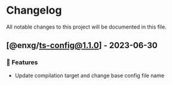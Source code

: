 # Changelog

All notable changes to this project will be documented in this file.

## [@enxg/ts-config@1.1.0] - 2023-06-30

### 🚀 Features

- Update compilation target and change base config file name

